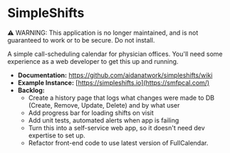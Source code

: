 # SimpleShifts

⚠️ WARNING: This application is no longer maintained, and is not guaranteed to work or to be secure. Do not install.

A simple call-scheduling calendar for physician offices. You'll need some experience as a web developer to get this up and running.

- **Documentation:** https://github.com/aidanatwork/simpleshifts/wiki
- **Example Instance:** [https://simpleshifts.io](https://smfpcal.com/)
- **Backlog:** 
    - Create a history page that logs what changes were made to DB (Create, Remove, Update, Delete) and by what user
    - Add progress bar for loading shifts on visit
    - Add unit tests, automated alerts when app is failing
    - Turn this into a self-service web app, so it doesn't need dev expertise to set up.
    - Refactor front-end code to use latest version of FullCalendar. 
